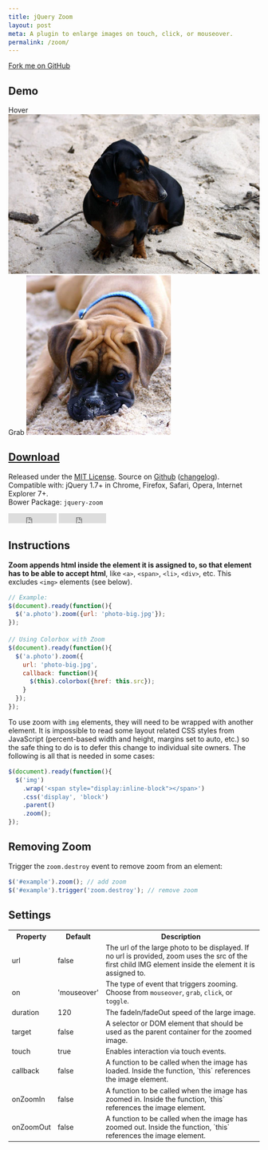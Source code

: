 ```yaml
---
title: jQuery Zoom
layout: post
meta: A plugin to enlarge images on touch, click, or mouseover.
permalink: /zoom/
---
```


<a href="http://github.com/jackmoore/zoom/tree/master" id='fork'>Fork me on GitHub</a>

## Demo

<span class='zoom' id='ex1'>
  <span>Hover</span>
  <img src='/img/daisy.jpg' width='555' height='320' alt='Daisy on the Ohoopee'/>
</span><span class='zoom' id='ex2'>
  <span>Grab</span>
  <img src='/img/roxy.jpg' width='290' height='320' alt='Roxy on the Ohoopee'/>
</span>

<h2><a href='https://github.com/jackmoore/zoom/archive/master.zip' style='text-decoration: underline;'>Download</a></h2>

Released under the <a href='http://www.opensource.org/licenses/mit-license.php'>MIT License</a>.  Source on <a href='http://github.com/jackmoore/zoom'>Github</a> (<a href='http://github.com/jackmoore/zoom#changelog'>changelog</a>).<br/>
Compatible with: jQuery 1.7+ in Chrome, Firefox, Safari, Opera, Internet Explorer 7+.<br/>
Bower Package: `jquery-zoom`

<p>
<iframe src="http://ghbtns.com/github-btn.html?user=jackmoore&amp;repo=zoom&amp;type=watch&amp;count=true" allowtransparency="true" frameborder="0" scrolling="0" width="97" height="20"></iframe>
<iframe src="http://ghbtns.com/github-btn.html?user=jackmoore&amp;repo=zoom&amp;type=fork&amp;count=true" allowtransparency="true" frameborder="0" scrolling="0" width="95" height="20"></iframe></p>

## Instructions

**Zoom appends html inside the element it is assigned to, so that element has to be able to accept html**, like `<a>`, `<span>`, `<li>`, `<div>`, etc.  This excludes `<img>` elements (see below).

````javascript
// Example:
$(document).ready(function(){
  $('a.photo').zoom({url: 'photo-big.jpg'});
});

// Using Colorbox with Zoom
$(document).ready(function(){
  $('a.photo').zoom({
    url: 'photo-big.jpg', 
    callback: function(){
      $(this).colorbox({href: this.src});
    }
  });
});
````

To use zoom with `img` elements, they will need to be wrapped with another element. It is impossible to read some layout related CSS styles from JavaScript (percent-based width and height, margins set to auto, etc.) so the safe thing to do is to defer this change to individual site owners.  The following is all that is needed in some cases:

````javascript
$(document).ready(function(){
  $('img')
    .wrap('<span style="display:inline-block"></span>')
    .css('display', 'block')
    .parent()
    .zoom();
});
````

## Removing Zoom

Trigger the `zoom.destroy` event to remove zoom from an element:

````javascript
$('#example').zoom(); // add zoom
$('#example').trigger('zoom.destroy'); // remove zoom
````

## Settings

<table>
  <tr>
    <th>Property</th>
    <th>Default</th>
    <th>Description</th>
  </tr>
  <tr>
    <td>url</td>
    <td>false</td>
    <td>The url of the large photo to be displayed.  If no url is provided, zoom uses the src of the first child IMG element inside the element it is assigned to.</td>
  </tr>
  <tr>
    <td>on</td>
    <td>'mouseover'</td>
    <td>The type of event that triggers zooming.  Choose from <code>mouseover</code>, <code>grab</code>, <code>click</code>, or <code>toggle</code>.</td>
  </tr>
  <tr>
    <td>duration</td>
    <td>120</td>
    <td>The fadeIn/fadeOut speed of the large image.</td>
  </tr>
  <tr>
    <td>target</td>
    <td>false</td>
    <td>A selector or DOM element that should be used as the parent container for the zoomed image.</td>
  </tr>
  <tr>
    <td>touch</td>
    <td>true</td>
    <td>Enables interaction via touch events.</td>
  </tr>
  <tr>
    <td>callback</td>
    <td>false</td>
    <td>A function to be called when the image has loaded.  Inside the function, `this` references the image element.</td>
  </tr>
  <tr>
    <td>onZoomIn</td>
    <td>false</td>
    <td>A function to be called when the image has zoomed in.  Inside the function, `this` references the image element.</td>
  </tr>
  <tr>
    <td>onZoomOut</td>
    <td>false</td>
    <td>A function to be called when the image has zoomed out.  Inside the function, `this` references the image element.</td>
  </tr>
</table>

<script src='/js/jquery.js'></script>
<script src='/js/jquery.zoom.js'></script>

<script>
  if ($ && $.fn.zoom) {
    $('#ex1').zoom();
    $('#ex2').zoom({ on:'grab' });
  }
</script>